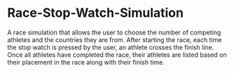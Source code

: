 # Race-Stop-Watch-Simulation

A race simulation that allows the user to choose the number of competing athletes and the countries they are from. 
After starting the race, each time the stop watch is pressed by the user, an athlete crosses the finish line. Once all athletes have
completed the race, their athletes are listed based on their placement in the race along with their finish time.
